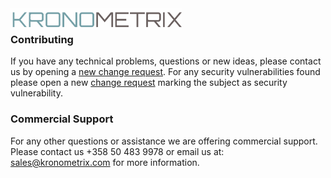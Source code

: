 <img src="https://github.com/kronometrix/recording/blob/master/docs/img/k-logo.png" align="left" height="35" width="275" />
<br/>

### Contributing

If you have any technical problems, questions or new ideas, please
contact us by opening a [new change request](https://github.com/kronometrix/recording/issues). For any security vulnerabilities found please open a new
[change request](https://github.com/kronometrix/recording/issues) marking
the subject as security vulnerability.


### Commercial Support
For any other questions or assistance we are offering commercial support.
Please contact us +358 50 483 9978 or email us at: sales@kronometrix.com for
more information.
